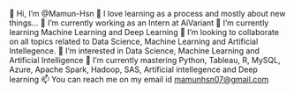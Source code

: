 👋 Hi, I’m @Mamun-Hsn
🌱 I love learning as a process and mostly about new things...
🔭 I’m currently working as an Intern at  AiVariant
🌱 I’m currently learning Machine Learning and Deep Learning
💞️ I’m looking to collaborate on all topics related to Data Science, Machine Learning and Artificial Intellegence.
👀 I’m interested in Data Science, Machine Learning and Artificial Intelligence
🌱 I’m currently mastering Python, Tableau, R, MySQL, Azure, Apache Spark, Hadoop, SAS, Artificial intellegence and Deep learning
📫 You can reach me on my email id mamunhsn07@gmail.com


<!---
Mamun-Hsn/Mamun-Hsn is a ✨ special ✨ repository because its `README.md` (this file) appears on your GitHub profile.
You can click the Preview link to take a look at your changes.
--->
